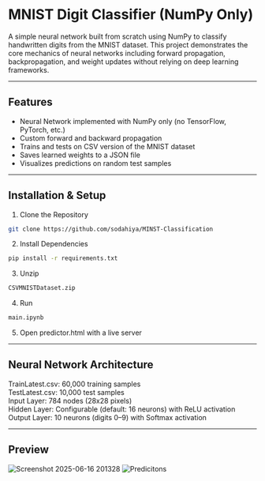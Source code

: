 # MNIST Digit Classifier (NumPy Only)

A simple neural network built from scratch using NumPy to classify handwritten digits from the MNIST dataset. This project demonstrates the core mechanics of neural networks including forward propagation, backpropagation, and weight updates without relying on deep learning frameworks.

---

## Features

- Neural Network implemented with NumPy only (no TensorFlow, PyTorch, etc.)
- Custom forward and backward propagation
- Trains and tests on CSV version of the MNIST dataset
- Saves learned weights to a JSON file
- Visualizes predictions on random test samples
---
## Installation & Setup
1. Clone the Repository
```bash
git clone https://github.com/sodahiya/MINST-Classification
```
2. Install Dependencies
```bash 
pip install -r requirements.txt
```
3. Unzip
```bash
CSVMNISTDataset.zip
```
4. Run
```bash
main.ipynb
```
5. Open predictor.html with a live server
---
## Neural Network Architecture
TrainLatest.csv: 60,000 training samples  
TestLatest.csv: 10,000 test samples  
Input Layer: 784 nodes (28x28 pixels)  
Hidden Layer: Configurable (default: 16 neurons) with ReLU activation  
Output Layer: 10 neurons (digits 0–9) with Softmax activation

---
## Preview
![Screenshot 2025-06-16 201328](https://github.com/user-attachments/assets/546db769-a289-4a64-a4a9-96a608ffc4ab)
![Predicitons](https://github.com/user-attachments/assets/8acddd89-6e17-4e86-a610-f54c88b189a1)


